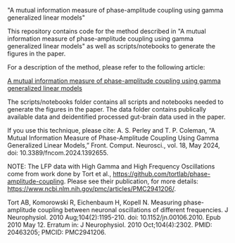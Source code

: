 "A mutual information measure of phase-amplitude coupling using gamma generalized linear models" 

This repository contains code for the method described in "A mutual information measure of phase-amplitude coupling using gamma generalized linear models" as well as scripts/notebooks to generate the figures in the paper.

For a description of the method, please refer to the following article:

[A mutual information measure of phase-amplitude coupling using gamma generalized linear models](https://www.frontiersin.org/journals/computational-neuroscience/articles/10.3389/fncom.2024.1392655/full) 

The scripts/notebooks folder contains all scripts and notebooks needed to generate the figures in the paper. The data folder contains publically available data and deidentified processed gut-brain data used in the paper.

If you use this technique, please cite:
A. S. Perley and T. P. Coleman, “A Mutual Information Measure of Phase-Amplitude Coupling Using Gamma Generalized Linear Models,” Front. Comput. Neurosci., vol. 18, May 2024, doi: 10.3389/fncom.2024.1392655.


NOTE:
The LFP data with High Gamma and High Frequency Oscillations come from work done by Tort et al., https://github.com/tortlab/phase-amplitude-coupling. Please see their publication, for more details: https://www.ncbi.nlm.nih.gov/pmc/articles/PMC2941206/.

Tort AB, Komorowski R, Eichenbaum H, Kopell N. Measuring phase-amplitude coupling between neuronal oscillations of different frequencies. J Neurophysiol. 2010 Aug;104(2):1195-210. doi: 10.1152/jn.00106.2010. Epub 2010 May 12. Erratum in: J Neurophysiol. 2010 Oct;104(4):2302. PMID: 20463205; PMCID: PMC2941206. 